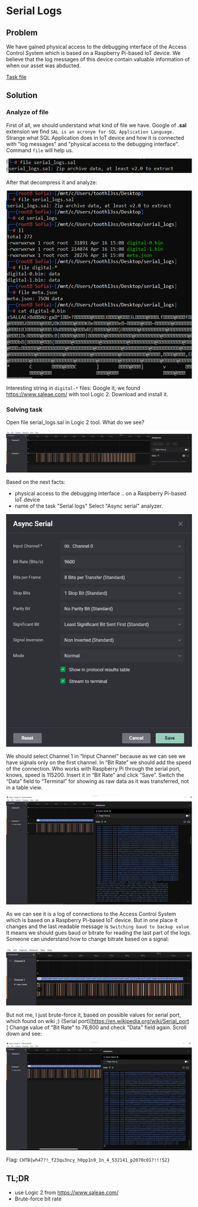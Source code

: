# Serial Logs

## Problem

We have gained physical access to the debugging interface of the Access Control System which is based on a Raspberry Pi-based IoT device. We believe that the log messages of this device contain valuable information of when our asset was abducted.

[Task file](files/serial_logs.sal)

## Solution

### Analyze of file

First of all, we should understand what kind of file we have.
Google of __.sal__ extension we find ```SAL is an acronym for SQL Application Language.```
Strange what SQL Application does in IoT device and how it is connected with "log messages" and "physical access to the debugging interface". 
Command ```file``` will help us.

![File command](files/file_cmd.png)

After that decompress it and analyze:

![Analyze](files/analyze_file.png)

Interesting string in ```digital-*``` files:
<SALEAE>
Google it, we found https://www.saleae.com/ with tool Logic 2.
Download and install it.

### Solving task

Open file serial_logs.sal in Logic 2 tool.
What do we see?

![signals](files/signals.png)

Based on the next facts:
* physical access to the debugging interface .. on a Raspberry Pi-based IoT device
* name of the task "Serial logs"
Select "Async serial" analyzer.

![analyzer](files/analyzer_conf.png)

We should select Channel 1 in “Input Channel” because as we can see we have signals only on the first channel.
In “Bit Rate” we should add the speed of the connection.
Who works with Raspberry Pi through the serial port, knows, speed is 115200. Insert it in “Bit Rate” and click “Save”.
Switch the “Data” field to “Terminal” for showing as raw data as it was transferred, not in a table view.

![data](files/data_view.png)

As we can see it is a log of connections to the Access Control System which is based on a Raspberry Pi-based IoT device.
But in one place it changes and the last readable message is ```Switching baud to backup value```
It means we should gues baud or bitrate for reading the last part of the logs.
Someone can understand how to change bitrate based on a signal:

![signals](files/biger_signals.png)

But not me, I just brute-force it, based on possible values for serial port, which found on wiki ;)
(Serial port)[https://en.wikipedia.org/wiki/Serial_port ]
Change value of "Bit Rate" to 76,800 and check "Data" field again.
Scroll down and see:

![flag](files/flag.png)

Flag: ```CHTB{wh47?!_f23qu3ncy_h0pp1n9_1n_4_532141_p2070c01?!!!52}```

## TL;DR

  - use Logic 2 from https://www.saleae.com/ 
  - Brute-force bit rate